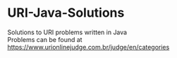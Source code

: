 # URI-Java-Solutions
Solutions to URI problems written in Java </br>
Problems can be found at https://www.urionlinejudge.com.br/judge/en/categories

